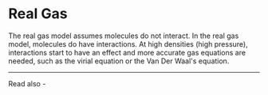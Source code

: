 # Real Gas

The real gas model assumes molecules do not interact. In the real gas model, molecules do have interactions. At high densities (high pressure), interactions start to have an effect and more accurate gas equations are needed, such as the virial equation or the Van Der Waal's equation.







---
Read also - 